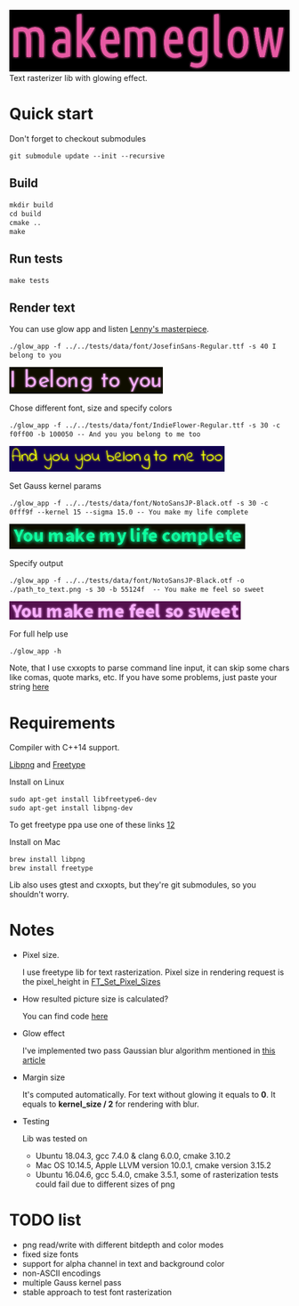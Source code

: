 ![makemeglow logo](data/logo200px.png "makemeglow")
Text rasterizer lib with glowing effect.

# Quick start

Don't forget to checkout submodules

```
git submodule update --init --recursive
```

## Build

```
mkdir build
cd build
cmake ..
make
```

## Run tests
```
make tests
```

## Render text
You can use glow app and listen [Lenny's masterpiece](https://www.youtube.com/watch?v=ucvLuGgsGS8).
```
./glow_app -f ../../tests/data/font/JosefinSans-Regular.ttf -s 40 I belong to you
```
![glow_app1](data/glow_app1.png "glow_app1")

Chose different font, size and specify colors
```
./glow_app -f ../../tests/data/font/IndieFlower-Regular.ttf -s 30 -c f0ff00 -b 100050 -- And you you belong to me too
```
![glow_app2](data/glow_app2.png "glow_app2")

Set Gauss kernel params
```
./glow_app -f ../../tests/data/font/NotoSansJP-Black.otf -s 30 -c 0fff9f --kernel 15 --sigma 15.0 -- You make my life complete
```
![glow_app3](data/glow_app3.png "glow_app3")

Specify output
```
./glow_app -f ../../tests/data/font/NotoSansJP-Black.otf -o ./path_to_text.png -s 30 -b 55124f  -- You make me feel so sweet
```
![glow_app4](data/glow_app4.png "glow_app4")

For full help use
```
./glow_app -h
```

Note, that I use cxxopts to parse command line input, it can skip some chars like comas, quote marks, etc.
If you have some problems, just paste your string [here](https://github.com/dekonoplyov/makemeglow/blob/master/examples/hello.cpp#L8)

# Requirements
Compiler with C++14 support.

[Libpng](http://www.libpng.org/pub/png/libpng.html) and [Freetype](https://www.freetype.org/)

Install on Linux
```
sudo apt-get install libfreetype6-dev
sudo apt-get install libpng-dev
```
To get freetype ppa use one of these links [1](http://ubuntuhandbook.org/index.php/2017/06/install-freetype-2-8-in-ubuntu-16-04-17-04/)[2](http://ubuntuhandbook.org/index.php/2016/09/install-freetype-2-7-ubuntu-16-04/)

Install on Mac
```
brew install libpng
brew install freetype
```

Lib also uses gtest and cxxopts, but they're git submodules, so you shouldn't worry.

# Notes
- Pixel size.
   
   I use freetype lib for text rasterization. Pixel size in rendering request is the pixel_height in [FT_Set_Pixel_Sizes](https://www.freetype.org/freetype2/docs/reference/ft2-base_interface.html#ft_set_pixel_sizes)
- How resulted picture size is calculated?
    
    You can find code [here](https://github.com/dekonoplyov/makemeglow/blob/master/src/font_rasterizer.cpp#L78)

- Glow effect
  
  I've implemented two pass Gaussian blur algorithm mentioned in [this article](https://learnopengl.com/Advanced-Lighting/Bloom)

- Margin size
  
  It's computed automatically. For text without glowing it equals to **0**. It equals to **kernel_size / 2** for rendering with blur.

- Testing

  Lib was tested on 
  - Ubuntu 18.04.3, gcc 7.4.0 & clang 6.0.0, cmake 3.10.2
  - Mac OS 10.14.5, Apple LLVM version 10.0.1, cmake version 3.15.2
  - Ubuntu 16.04.6, gcc 5.4.0, cmake 3.5.1, some of rasterization tests could fail due to different sizes of png

# TODO list
- png read/write with different bitdepth and color modes
- fixed size fonts
- support for alpha channel in text and background color
- non-ASCII encodings
- multiple Gauss kernel pass
- stable approach to test font rasterization
